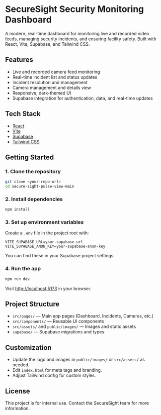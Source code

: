 # SecureSight Security Monitoring Dashboard

A modern, real-time dashboard for monitoring live and recorded video feeds, managing security incidents, and ensuring facility safety. Built with React, Vite, Supabase, and Tailwind CSS.

## Features
- Live and recorded camera feed monitoring
- Real-time incident list and status updates
- Incident resolution and management
- Camera management and details view
- Responsive, dark-themed UI
- Supabase integration for authentication, data, and real-time updates

## Tech Stack
- [React](https://react.dev/)
- [Vite](https://vitejs.dev/)
- [Supabase](https://supabase.com/)
- [Tailwind CSS](https://tailwindcss.com/)

## Getting Started

### 1. Clone the repository
```bash
git clone <your-repo-url>
cd secure-sight-pulse-view-main
```

### 2. Install dependencies
```bash
npm install
```

### 3. Set up environment variables
Create a `.env` file in the project root with:
```
VITE_SUPABASE_URL=your-supabase-url
VITE_SUPABASE_ANON_KEY=your-supabase-anon-key
```
You can find these in your Supabase project settings.

### 4. Run the app
```bash
npm run dev
```
Visit [http://localhost:5173](http://localhost:5173) in your browser.

## Project Structure
- `src/pages/` — Main app pages (Dashboard, Incidents, Cameras, etc.)
- `src/components/` — Reusable UI components
- `src/assets/` and `public/images/` — Images and static assets
- `supabase/` — Supabase migrations and types

## Customization
- Update the logo and images in `public/images/` or `src/assets/` as needed.
- Edit `index.html` for meta tags and branding.
- Adjust Tailwind config for custom styles.

## License
This project is for internal use. Contact the SecureSight team for more information.
